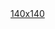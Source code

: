 ﻿<!DOCTYPE html>
<html lang="en">
<head>
    <meta charset="UTF-8">
    <link rel="stylesheet" type="text/css" href="css\style.css">
</head>
<body>
<a href="#" class="figure">140x140</a>
</body>
</html>